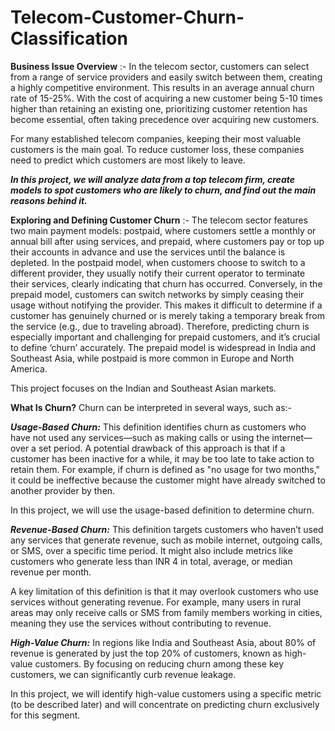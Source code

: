 # Telecom-Customer-Churn-Classification

**Business Issue Overview** :-
In the telecom sector, customers can select from a range of service providers and easily switch between them, creating a highly competitive environment. 
This results in an average annual churn rate of 15-25%. With the cost of acquiring a new customer being 5-10 times higher than retaining an existing one, prioritizing customer retention has become essential, often taking precedence over acquiring new customers.

For many established telecom companies, keeping their most valuable customers is the main goal.
To reduce customer loss, these companies need to predict which customers are most likely to leave.

_**In this project, we will analyze data from a top telecom firm, create models to spot customers who are likely to churn, and find out the main reasons behind it.**_

**Exploring and Defining Customer Churn** :-
The telecom sector features two main payment models: postpaid, where customers settle a monthly or annual bill after using services, and prepaid, where customers pay or top up their accounts in advance and use the services until the balance is depleted.
In the postpaid model, when customers choose to switch to a different provider, they usually notify their current operator to terminate their services, clearly indicating that churn has occurred.
Conversely, in the prepaid model, customers can switch networks by simply ceasing their usage without notifying the provider. This makes it difficult to determine if a customer has genuinely churned or is merely taking a temporary break from the service (e.g., due to traveling abroad).
Therefore, predicting churn is especially important and challenging for prepaid customers, and it’s crucial to define ‘churn’ accurately. The prepaid model is widespread in India and Southeast Asia, while postpaid is more common in Europe and North America.

This project focuses on the Indian and Southeast Asian markets.

**What Is Churn?** 
Churn can be interpreted in several ways, such as:-

_**Usage-Based Churn:**_ This definition identifies churn as customers who have not used any services—such as making calls or using the internet—over a set period.
A potential drawback of this approach is that if a customer has been inactive for a while, it may be too late to take action to retain them. For example, if churn is defined as "no usage for two months," it could be ineffective because the customer might have already switched to another provider by then.

In this project, we will use the usage-based definition to determine churn.

_**Revenue-Based Churn:**_ This definition targets customers who haven’t used any services that generate revenue, such as mobile internet, outgoing calls, or SMS, over a specific time period. It might also include metrics like customers who generate less than INR 4 in total, average, or median revenue per month.

A key limitation of this definition is that it may overlook customers who use services without generating revenue. For example, many users in rural areas may only receive calls or SMS from family members working in cities, meaning they use the services without contributing to revenue.

_**High-Value Churn:**_ In regions like India and Southeast Asia, about 80% of revenue is generated by just the top 20% of customers, known as high-value customers. By focusing on reducing churn among these key customers, we can significantly curb revenue leakage.

In this project, we will identify high-value customers using a specific metric (to be described later) and will concentrate on predicting churn exclusively for this segment.







